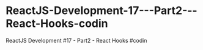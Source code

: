# ReactJS-Development-17---Part2---React-Hooks-codin
ReactJS Development #17 - Part2 - React Hooks #codin
